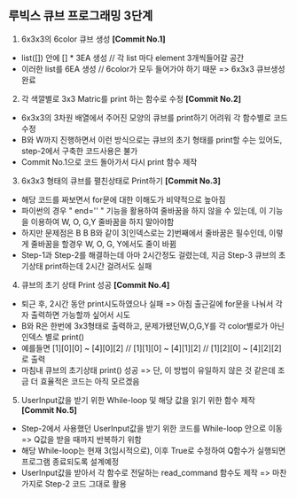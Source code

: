 ## 루빅스 큐브 프로그래밍 3단계  

1. 6x3x3의 6color 큐브 생성 **[Commit No.1]**    
- list([]) 안에 [] * 3EA 생성 // 각 list 마다 element 3개씩들어갈 공간  
- 이러한 list를 6EA 생성 // 6color가 모두 들어가야 하기 때문 => 6x3x3 큐브생성완료  
2. 각 색깔별로 3x3 Matric를 print 하는 함수로 수정 **[Commit No.2]**    
- 6x3x3의 3차원 배열에서 주어진 모양의 큐브를 print하기 어려워 각 함수별로 코드 수정  
- B와 W까지 진행하면서 이런 방식으로는 큐브의 초기 형태를 print할 수는 있어도, step-2에서 구축한 코드사용은 불가  
- Commit No.1으로 코드 돌아가서 다시 print 함수 제작  
3. 6x3x3 형태의 큐브를 펼친상태로 Print하기 **[Commit No.3]**  
- 해당 코드를 짜보면서 for문에 대한 이해도가 비약적으로 높아짐  
- 파이썬의 경우 " end='' " 기능을 활용하여 줄바꿈을 하지 않을 수 있는데, 이 기능을 이용하여 W, O, G,Y 줄바꿈을 하지 말아야함  
- 하지만 문제점은 B B B와 같이 3[인덱스로는 2]번째에서 줄바꿈은 필수인데, 이렇게 줄바꿈을 할경우 W, O, G, Y에서도 줄이 바뀜
- Step-1과 Step-2를 해결하는데 아마 2시간정도 걸렸는데, 지금 Step-3 큐브의 초기상태 print하는데 2시간 걸려서도 실패  
4. 큐브의 초기 상태 Print 성공 **[Commit No.4]**      
- 퇴근 후, 2시간 동안 print시도하였으나 실패 => 아침 출근길에 for문을 나눠서 각자 출력하면 가능할까 싶어서 시도  
- B와 R은 한번에 3x3형태로 출력하고, 문제가됐던W,O,G,Y를 각 color별로가 아닌 인덱스 별로 print()  
- 예를들면 [1][0][0] ~ [4][0][2] // [1][1][0] ~ [4][1][2] // [1][2][0] ~ [4][2][2] 로 출력
- 마침내 큐브의 초기상태 print() 성공 => 단, 이 방법이 유일하지 않은 것 같은데 조금 더 효율적은 코드는 아직 모르겠음    
5. UserInput값을 받기 위한 While-loop 및 해당 값을 읽기 위한 함수 제작 **[Commit No.5]**        
- Step-2에서 사용했던 UserInput값을 받기 위한 코드를 While-loop 안으로 이동 => Q값을 받을 때까지 반복하기 위함  
- 해당 While-loop는 현재 3(임시적으로), 이후 True로 수정하여 Q함수가 실행되면 프로그램 종료되도록 설계예정  
- UserInput값을 받아서 각 함수로 전달하는 read_command 함수도 제작 => 마찬가지로 Step-2 코드 그대로 활용  
